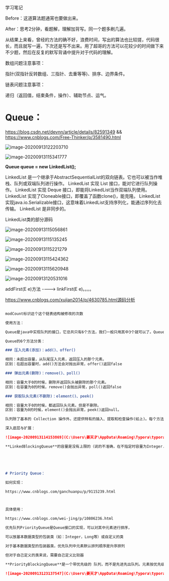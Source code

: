 学习笔记

Before：这道算法题通宵也要做出来。

After：思考2分钟，看题解，理解加背写。同一个题多刷几遍。

从结果上来看，曾经的方法的确不好，浪费时间，写出的算法也比较搓，代码很长，而且就写一遍，下次还是写不出来。用了超哥的方法可以花较少的时间做下来不少题，然后在反复的默写背诵中提升对于代码的理解。

数组问题注意事项：

指针(双指针反转数组、三指针、去重等等)、排序、边界条件。

链表问题注意事项：

递归（返回值，结束条件，操作）、辅助节点、运气。

# Queue：

https://blog.csdn.net/devnn/article/details/82591349  && https://www.cnblogs.com/Free-Thinker/p/3581490.html

![image-20200913122203710](C:\Users\姜天才\AppData\Roaming\Typora\typora-user-images\image-20200913122203710.png)

![image-20200913115341777](C:\Users\姜天才\AppData\Roaming\Typora\typora-user-images\image-20200913115341777.png)

**Queue queue = new LinkedList();**  

LinkedList 是一个继承于AbstractSequentialList的双向链表。它也可以被当作堆栈、队列或双端队列进行操作。
LinkedList 实现 List 接口，能对它进行队列操作。
LinkedList 实现 Deque 接口，即能将LinkedList当作双端队列使用。
LinkedList 实现了Cloneable接口，即覆盖了函数clone()，能克隆。
LinkedList 实现java.io.Serializable接口，这意味着LinkedList支持序列化，能通过序列化去传输。
LinkedList 是非同步的。

LinkedList类的部分源码

![image-20200913115056861](C:\Users\姜天才\AppData\Roaming\Typora\typora-user-images\image-20200913115056861.png)

![image-20200913115135245](C:\Users\姜天才\AppData\Roaming\Typora\typora-user-images\image-20200913115135245.png)

![image-20200913115221279](C:\Users\姜天才\AppData\Roaming\Typora\typora-user-images\image-20200913115221279.png)

![image-20200913115424362](C:\Users\姜天才\AppData\Roaming\Typora\typora-user-images\image-20200913115424362.png)

![image-20200913115620948](C:\Users\姜天才\AppData\Roaming\Typora\typora-user-images\image-20200913115620948.png)

![image-20200913120531016](C:\Users\姜天才\AppData\Roaming\Typora\typora-user-images\image-20200913120531016.png)

addFirst(E e)方法 ---->  linkFirst(E e)。。。。

https://www.cnblogs.com/xujian2014/p/4630785.html源码分析

```详见LinkedList源码分析.md

modCount标识这个这个链表结构被修改的次数

使用方法：

Queue是java中实现队列的接口，它总共只有6个方法，我们一般只用其中3个就可以了。Queue的实现类有LinkedList和PriorityQueue。最常用的实现类是LinkedList。

Queue的6个方法分类：

### 压入元素(添加)：add()、offer()

相同：未超出容量，从队尾压入元素，返回压入的那个元素。
区别：在超出容量时，add()方法会对抛出异常，offer()返回false

### 弹出元素(删除)：remove()、poll()

相同：容量大于0的时候，删除并返回队头被删除的那个元素。
区别：在容量为0的时候，remove()会抛出异常，poll()返回false

### 获取队头元素(不删除)：element()、peek()

相同：容量大于0的时候，都返回队头元素。但是不删除。
区别：容量为0的时候，element()会抛出异常，peek()返回null。

队列除了基本的 Collection 操作外，还提供特有的插入、提取和检查操作(如上)。每个方法都存在两种形式：一种抛出异常（操作失败时），另一种返回一个特殊值（null 或 false，具体取决于操作）。插入操作的后一种形式是用于专门为有容量限制的 Queue 实现设计的；在大多数实现中，插入操作不会失败。

深入底层与扩展：

![image-20200913114153869](C:\Users\姜天才\AppData\Roaming\Typora\typora-user-images\image-20200913114153869.png)

**LinkedBlockingQueue**的容量是没有上限的（说的不准确，在不指定时容量为Integer.MAX_VALUE，不要然的话在put时怎么会受阻呢），但是也可以选择指定其最大容量，它是基于链表的队列，此队列按 FIFO（先进先出）排序元素。





# Priority Queue：

如何实现：

https://www.cnblogs.com/ganchuanpu/p/9115239.html



具体使用：

https://www.cnblogs.com/wei-jing/p/10806236.html

优先队列PriorityQueue是Queue接口的实现，可以对其中元素进行排序，

可以放基本数据类型的包装类（如：Integer，Long等）或自定义的类

对于基本数据类型的包装器类，优先队列中元素默认排列顺序是升序排列

但对于自己定义的类来说，需要自己定义比较器

**PriorityBlockingQueue**是一个带优先级的 队列，而不是先进先出队列。元素按优先级顺序被移除，该队列也没有上限（看了一下源码，PriorityBlockingQueue是对 PriorityQueue的再次包装，是基于堆数据结构的，而PriorityQueue是没有容量限制的，与ArrayList一样，所以在优先阻塞 队列上put时是不会受阻的。虽然此队列逻辑上是无界的，但是由于资源被耗尽，所以试图执行添加操作可能会导致 OutOfMemoryError），但是如果队列为空，那么取元素的操作take就会阻塞，所以它的检索操作take是受阻的。另外，往入该队列中的元 素要具有比较能力。

![image-20200913123137547](C:\Users\姜天才\AppData\Roaming\Typora\typora-user-images\image-20200913123137547.png)
```